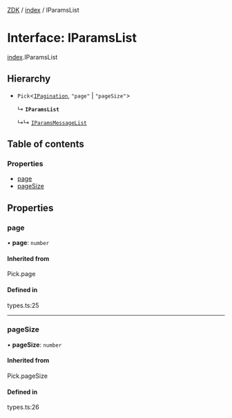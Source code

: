 [ZDK](../README.md) / [index](../modules/index.md) / IParamsList

# Interface: IParamsList

[index](../modules/index.md).IParamsList

## Hierarchy

- `Pick`\<[`IPagination`](index.IPagination.md), ``"page"`` \| ``"pageSize"``\>

  ↳ **`IParamsList`**

  ↳↳ [`IParamsMessageList`](index.IParamsMessageList.md)

## Table of contents

### Properties

- [page](index.IParamsList.md#page)
- [pageSize](index.IParamsList.md#pagesize)

## Properties

### page

• **page**: `number`

#### Inherited from

Pick.page

#### Defined in

types.ts:25

___

### pageSize

• **pageSize**: `number`

#### Inherited from

Pick.pageSize

#### Defined in

types.ts:26
